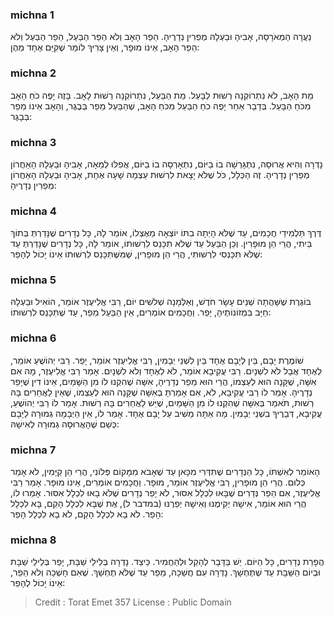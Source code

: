 
### michna 1
נַעֲרָה הַמְאֹרָסָה, אָבִיהָ וּבַעְלָהּ מְפֵרִין נְדָרֶיהָ. הֵפֵר הָאָב וְלֹא הֵפֵר הַבַּעַל, הֵפֵר הַבַּעַל וְלֹא הֵפֵר הָאָב, אֵינוֹ מוּפָר, וְאֵין צָרִיךְ לוֹמַר שֶׁקִּיֵּם אֶחָד מֵהֶן: 

### michna 2
מֵת הָאָב, לֹא נִתְרוֹקְנָה רְשׁוּת לַבָּעַל. מֵת הַבַּעַל, נִתְרוֹקְנָה רְשׁוּת לָאָב. בָּזֶה יָפֶה כֹחַ הָאָב מִכֹּחַ הַבָּעַל. בְּדָבָר אַחֵר יָפֶה כֹחַ הַבַּעַל מִכֹּחַ הָאָב, שֶׁהַבַּעַל מֵפֵר בְּבֶגֶר, וְהָאָב אֵינוֹ מֵפֵר בְּבָגֶר: 

### michna 3
נָדְרָה וְהִיא אֲרוּסָה, נִתְגָּרְשָׁה בוֹ בַיּוֹם, נִתְאָרְסָה בוֹ בַיּוֹם, אֲפִלּוּ לְמֵאָה, אָבִיהָ וּבַעְלָהּ הָאַחֲרוֹן מְפֵרִין נְדָרֶיהָ. זֶה הַכְּלָל, כֹּל שֶׁלֹּא יָצָאת לִרְשׁוּת עַצְמָהּ שָׁעָה אֶחָת, אָבִיהָ וּבַעְלָהּ הָאַחֲרוֹן מְפֵרִין נְדָרֶיהָ: 

### michna 4
דֶּרֶךְ תַּלְמִידֵי חֲכָמִים, עַד שֶׁלֹּא הָיְתָה בִתּוֹ יוֹצְאָה מֵאֶצְלוֹ, אוֹמֵר לָהּ, כָּל נְדָרִים שֶׁנָּדַרְתְּ בְּתוֹךְ בֵּיתִי, הֲרֵי הֵן מוּפָרִין. וְכֵן הַבַּעַל עַד שֶׁלֹּא תִכָּנֵס לִרְשׁוּתוֹ, אוֹמֵר לָהּ, כָּל נְדָרִים שֶׁנָּדַרְתְּ עַד שֶׁלֹּא תִכָּנְסִי לִרְשׁוּתִי, הֲרֵי הֵן מוּפָרִין, שֶׁמִּשֶּׁתִּכָּנֵס לִרְשׁוּתוֹ אֵינוֹ יָכוֹל לְהָפֵר: 

### michna 5
בּוֹגֶרֶת שֶׁשָּׁהֲתָה שְׁנֵים עָשָׂר חֹדֶשׁ, וְאַלְמָנָה שְׁלשִׁים יוֹם, רַבִּי אֱלִיעֶזֶר אוֹמֵר, הוֹאִיל וּבַעְלָהּ חַיָּב בִּמְזוֹנוֹתֶיהָ, יָפֵר. וַחֲכָמִים אוֹמְרִים, אֵין הַבַּעַל מֵפֵר, עַד שֶׁתִּכָּנֵס לִרְשׁוּתוֹ: 

### michna 6
שׁוֹמֶרֶת יָבָם, בֵּין לְיָבָם אֶחָד בֵּין לִשְׁנֵי יְבָמִין, רַבִּי אֱלִיעֶזֶר אוֹמֵר, יָפֵר. רַבִּי יְהוֹשֻׁעַ אוֹמֵר, לְאֶחָד אֲבָל לֹא לִשְׁנָיִם. רַבִּי עֲקִיבָא אוֹמֵר, לֹא לְאֶחָד וְלֹא לִשְׁנָיִם. אָמַר רַבִּי אֱלִיעֶזֶר, מָה אִם אִשָּׁה, שֶׁקָּנָה הוּא לְעַצְמוֹ, הֲרֵי הוּא מֵפֵר נְדָרֶיהָ, אִשָּׁה שֶׁהִקְנוּ לוֹ מִן הַשָּׁמַיִם, אֵינוֹ דִין שֶׁיָּפֵר נְדָרֶיהָ. אָמַר לוֹ רַבִּי עֲקִיבָא, לֹא, אִם אָמַרְתָּ בְאִשָּׁה שֶׁקָּנָה הוּא לְעַצְמוֹ, שֶׁאֵין לַאֲחֵרִים בָּהּ רְשׁוּת, תֹּאמַר בְּאִשָּׁה שֶׁהִקְנוּ לוֹ מִן הַשָּׁמַיִם, שֶׁיֵּשׁ לַאֲחֵרִים בָּהּ רְשׁוּת. אָמַר לוֹ רַבִּי יְהוֹשֻׁעַ, עֲקִיבָא, דְּבָרֶיךָ בִשְׁנֵי יְבָמִין. מָה אַתָּה מֵשִׁיב עַל יָבָם אֶחָד. אָמַר לוֹ, אֵין הַיְבָמָה גְמוּרָה לַיָּבָם כְּשֵׁם שֶׁהָאֲרוּסָה גְמוּרָה לְאִישָׁהּ: 

### michna 7
הָאוֹמֵר לְאִשְׁתּוֹ, כָּל הַנְּדָרִים שֶׁתִּדְּרִי מִכָּאן עַד שֶׁאָבֹא מִמָּקוֹם פְּלוֹנִי, הֲרֵי הֵן קַיָּמִין, לֹא אָמַר כְּלוּם. הֲרֵי הֵן מוּפָרִין, רַבִּי אֱלִיעֶזֶר אוֹמֵר, מוּפָר. וַחֲכָמִים אוֹמְרִים, אֵינוֹ מוּפָר. אָמַר רַבִּי אֱלִיעֶזֶר, אִם הֵפֵר נְּדָרִים שֶׁבָּאוּ לִכְלָל אִסּוּר, לֹא יָפֵר נְדָרִים שֶׁלֹּא בָאוּ לִכְלָל אִסּוּר. אָמְרוּ לוֹ, הֲרֵי הוּא אוֹמֵר, אִישָׁהּ יְקִימֶנּוּ וְאִישָׁהּ יְפֵרֶנּוּ (במדבר ל), אֶת שֶׁבָּא לִכְלָל הָקֵם, בָּא לִכְלָל הָפֵר. לֹא בָא לִכְלָל הָקֵם, לֹא בָא לִכְלָל הָפֵר: 

### michna 8
הֲפָרַת נְדָרִים, כָּל הַיּוֹם. יֵשׁ בַּדָּבָר לְהָקֵל וּלְהַחֲמִיר. כֵּיצַד. נָדְרָה בְּלֵילֵי שַׁבָּת, יָפֵר בְּלֵילֵי שַׁבָּת וּבְיוֹם הַשַּׁבָּת עַד שֶׁתֶּחְשָׁךְ. נָדְרָה עִם חֲשֵׁכָה, מֵפֵר עַד שֶׁלֹּא תֶחְשַׁךְ. שֶׁאִם חָשְׁכָה וְלֹא הֵפֵר, אֵינוֹ יָכוֹל לְהָפֵר: 

>Credit : Torat Emet 357
>License : Public Domain 